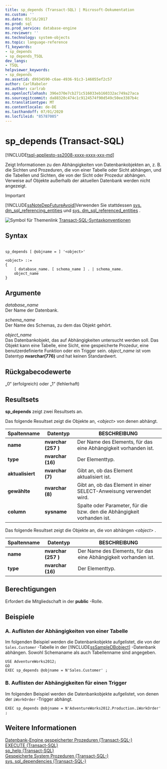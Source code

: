 ```yaml
---
title: sp_depends (Transact-SQL) | Microsoft-Dokumentation
ms.custom: ''
ms.date: 03/16/2017
ms.prod: sql
ms.prod_service: database-engine
ms.reviewer: ''
ms.technology: system-objects
ms.topic: language-reference
f1_keywords:
- sp_depends
- sp_depends_TSQL
dev_langs:
- TSQL
helpviewer_keywords:
- sp_depends
ms.assetid: d9934590-c6ae-4936-91c3-146055ef2c57
author: CarlRabeler
ms.author: carlrab
ms.openlocfilehash: 396e370e7cb271c516033eb160332ac749a27aca
ms.sourcegitcommit: da88320c474c1c9124574f90d549c50ee3387b4c
ms.translationtype: MT
ms.contentlocale: de-DE
ms.lasthandoff: 07/01/2020
ms.locfileid: "85787005"
---
```

# <a name="sp_depends-transact-sql"></a>sp_depends (Transact-SQL)
[!INCLUDE[tsql-appliesto-ss2008-xxxx-xxxx-xxx-md](../../includes/applies-to-version/sqlserver.md)]

  Zeigt Informationen zu den Abhängigkeiten von Datenbankobjekten an, z. B. die Sichten und Prozeduren, die von einer Tabelle oder Sicht abhängen, und die Tabellen und Sichten, die von der Sicht oder Prozedur abhängen. Verweise auf Objekte außerhalb der aktuellen Datenbank werden nicht angezeigt.  
  
> [!IMPORTANT]  
>  [!INCLUDE[ssNoteDepFutureAvoid](../../includes/ssnotedepfutureavoid-md.md)]Verwenden Sie stattdessen [sys. dm_sql_referencing_entities](../../relational-databases/system-dynamic-management-views/sys-dm-sql-referencing-entities-transact-sql.md) und [sys. dm_sql_referenced_entities](../../relational-databases/system-dynamic-management-views/sys-dm-sql-referenced-entities-transact-sql.md) .  
  
 ![Symbol für Themenlink](../../database-engine/configure-windows/media/topic-link.gif "Symbol für Themenlink") [Transact-SQL-Syntaxkonventionen](../../t-sql/language-elements/transact-sql-syntax-conventions-transact-sql.md)  
  
## <a name="syntax"></a>Syntax  
  
```  
  
sp_depends [ @objname = ] '<object>'   
  
<object> ::=  
{  
    [ database_name. [ schema_name ] . | schema_name.  
    object_name  
}  
```  
  
## <a name="arguments"></a>Argumente  
 *database_name*  
 Der Name der Datenbank.  
  
 *schema_name*  
 Der Name des Schemas, zu dem das Objekt gehört.  
  
 *object_name*  
 Das Datenbankobjekt, das auf Abhängigkeiten untersucht werden soll. Das Objekt kann eine Tabelle, eine Sicht, eine gespeicherte Prozedur, eine benutzerdefinierte Funktion oder ein Trigger sein. o*bject_name* ist vom Datentyp **nvarchar(776)** und hat keinen Standardwert.  
  
## <a name="return-code-values"></a>Rückgabecodewerte  
 „0“ (erfolgreich) oder „1“ (fehlerhaft)  
  
## <a name="result-sets"></a>Resultsets  
 **sp_depends** zeigt zwei Resultsets an.  
  
 Das folgende Resultset zeigt die Objekte an, *\<object>* von denen abhängt.  
  
|Spaltenname|Datentyp|BESCHREIBUNG|  
|-----------------|---------------|-----------------|  
|**name**|**nvarchar (257** **)**|Der Name des Elements, für das eine Abhängigkeit vorhanden ist.|  
|**type**|**nvarchar (16)**|Der Elementtyp.|  
|**aktualisiert**|**nvarchar (7)**|Gibt an, ob das Element aktualisiert ist.|  
|**gewählte**|**nvarchar (8)**|Gibt an, ob das Element in einer SELECT-Anweisung verwendet wird.|  
|**column**|**sysname**|Spalte oder Parameter, für die bzw. den die Abhängigkeit vorhanden ist.|  
  
 Das folgende Resultset zeigt die Objekte an, die von abhängen *\<object>* .  
  
|Spaltenname|Datentyp|BESCHREIBUNG|  
|-----------------|---------------|-----------------|  
|**name**|**nvarchar (257** **)**|Der Name des Elements, für das eine Abhängigkeit vorhanden ist.|  
|**type**|**nvarchar (16)**|Der Elementtyp.|  
  
## <a name="permissions"></a>Berechtigungen  
 Erfordert die Mitgliedschaft in der **public** -Rolle.  
  
## <a name="examples"></a>Beispiele  
  
### <a name="a-listing-dependencies-on-a-table"></a>A. Auflisten der Abhängigkeiten von einer Tabelle  
 Im folgenden Beispiel werden die Datenbankobjekte aufgelistet, die von der `Sales.Customer` -Tabelle in der [!INCLUDE[ssSampleDBobject](../../includes/sssampledbobject-md.md)] -Datenbank abhängen. Sowohl Schemaname als auch Tabellenname sind angegeben.  
  
```  
USE AdventureWorks2012;  
GO  
EXEC sp_depends @objname = N'Sales.Customer' ;  
```  
  
### <a name="b-listing-dependencies-on-a-trigger"></a>B. Auflisten der Abhängigkeiten für einen Trigger  
 Im folgenden Beispiel werden die Datenbankobjekte aufgelistet, von denen der `iWorkOrder` -Trigger abhängt.  
  
```  
EXEC sp_depends @objname = N'AdventureWorks2012.Production.iWorkOrder' ;  
```  
  
## <a name="see-also"></a>Weitere Informationen  
 [Datenbank-Engine gespeicherter Prozeduren &#40;Transact-SQL-&#41;](../../relational-databases/system-stored-procedures/database-engine-stored-procedures-transact-sql.md)   
 [EXECUTE &#40;Transact-SQL&#41;](../../t-sql/language-elements/execute-transact-sql.md)   
 [sp_help &#40;Transact-SQL&#41;](../../relational-databases/system-stored-procedures/sp-help-transact-sql.md)   
 [Gespeicherte System Prozeduren &#40;Transact-SQL-&#41;](../../relational-databases/system-stored-procedures/system-stored-procedures-transact-sql.md)   
 [sys. sql_dependencies &#40;Transact-SQL-&#41;](../../relational-databases/system-catalog-views/sys-sql-dependencies-transact-sql.md)  
  
  
